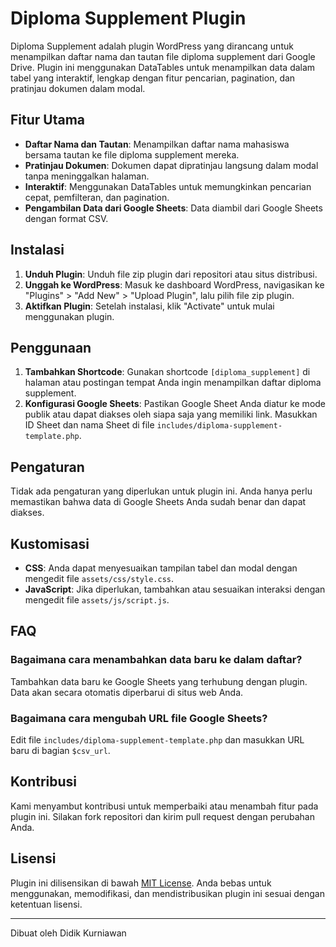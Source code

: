 # Diploma Supplement Plugin

Diploma Supplement adalah plugin WordPress yang dirancang untuk menampilkan daftar nama dan tautan file diploma supplement dari Google Drive. Plugin ini menggunakan DataTables untuk menampilkan data dalam tabel yang interaktif, lengkap dengan fitur pencarian, pagination, dan pratinjau dokumen dalam modal.

## Fitur Utama

- **Daftar Nama dan Tautan**: Menampilkan daftar nama mahasiswa bersama tautan ke file diploma supplement mereka.
- **Pratinjau Dokumen**: Dokumen dapat dipratinjau langsung dalam modal tanpa meninggalkan halaman.
- **Interaktif**: Menggunakan DataTables untuk memungkinkan pencarian cepat, pemfilteran, dan pagination.
- **Pengambilan Data dari Google Sheets**: Data diambil dari Google Sheets dengan format CSV.

## Instalasi

1. **Unduh Plugin**: Unduh file zip plugin dari repositori atau situs distribusi.
2. **Unggah ke WordPress**: Masuk ke dashboard WordPress, navigasikan ke "Plugins" > "Add New" > "Upload Plugin", lalu pilih file zip plugin.
3. **Aktifkan Plugin**: Setelah instalasi, klik "Activate" untuk mulai menggunakan plugin.

## Penggunaan

1. **Tambahkan Shortcode**: Gunakan shortcode `[diploma_supplement]` di halaman atau postingan tempat Anda ingin menampilkan daftar diploma supplement.
2. **Konfigurasi Google Sheets**: Pastikan Google Sheet Anda diatur ke mode publik atau dapat diakses oleh siapa saja yang memiliki link. Masukkan ID Sheet dan nama Sheet di file `includes/diploma-supplement-template.php`.

## Pengaturan

Tidak ada pengaturan yang diperlukan untuk plugin ini. Anda hanya perlu memastikan bahwa data di Google Sheets Anda sudah benar dan dapat diakses.

## Kustomisasi

- **CSS**: Anda dapat menyesuaikan tampilan tabel dan modal dengan mengedit file `assets/css/style.css`.
- **JavaScript**: Jika diperlukan, tambahkan atau sesuaikan interaksi dengan mengedit file `assets/js/script.js`.

## FAQ

### Bagaimana cara menambahkan data baru ke dalam daftar?
Tambahkan data baru ke Google Sheets yang terhubung dengan plugin. Data akan secara otomatis diperbarui di situs web Anda.

### Bagaimana cara mengubah URL file Google Sheets?
Edit file `includes/diploma-supplement-template.php` dan masukkan URL baru di bagian `$csv_url`.

## Kontribusi

Kami menyambut kontribusi untuk memperbaiki atau menambah fitur pada plugin ini. Silakan fork repositori dan kirim pull request dengan perubahan Anda.

## Lisensi

Plugin ini dilisensikan di bawah [MIT License](https://opensource.org/licenses/MIT). Anda bebas untuk menggunakan, memodifikasi, dan mendistribusikan plugin ini sesuai dengan ketentuan lisensi.

---

Dibuat oleh Didik Kurniawan
